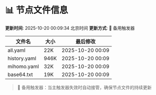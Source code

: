 # 📊 节点文件信息

**更新时间**: 2025-10-20 00:09:34 北京时间
**更新方式**: 🔄 备用触发器

| 文件名 | 大小 | 最后修改 |
|--------|------|----------|
| all.yaml | 22K | 2025-10-20 00:09 |
| history.yaml | 946K | 2025-10-20 00:09 |
| mihomo.yaml | 32K | 2025-10-20 00:09 |
| base64.txt | 19K | 2025-10-20 00:09 |

> 🔄 备用触发器：当主触发器失效时自动接管，确保节点文件的持续更新
